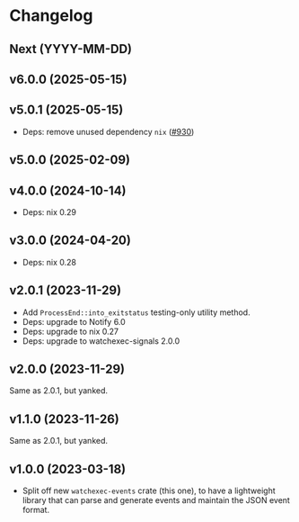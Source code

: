 # Changelog

## Next (YYYY-MM-DD)

## v6.0.0 (2025-05-15)

## v5.0.1 (2025-05-15)

- Deps: remove unused dependency `nix` ([#930](https://github.com/watchexec/watchexec/pull/930))

## v5.0.0 (2025-02-09)

## v4.0.0 (2024-10-14)

- Deps: nix 0.29

## v3.0.0 (2024-04-20)

- Deps: nix 0.28

## v2.0.1 (2023-11-29)

- Add `ProcessEnd::into_exitstatus` testing-only utility method.
- Deps: upgrade to Notify 6.0
- Deps: upgrade to nix 0.27
- Deps: upgrade to watchexec-signals 2.0.0

## v2.0.0 (2023-11-29)

Same as 2.0.1, but yanked.

## v1.1.0 (2023-11-26)

Same as 2.0.1, but yanked.

## v1.0.0 (2023-03-18)

- Split off new `watchexec-events` crate (this one), to have a lightweight library that can parse
  and generate events and maintain the JSON event format.
